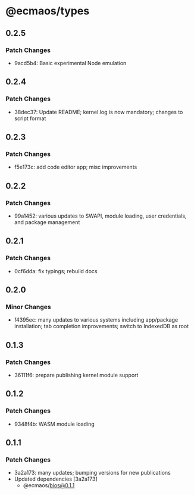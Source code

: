 # @ecmaos/types

## 0.2.5

### Patch Changes

- 9acd5b4: Basic experimental Node emulation

## 0.2.4

### Patch Changes

- 38dec37: Update README; kernel.log is now mandatory; changes to script format

## 0.2.3

### Patch Changes

- f5e173c: add code editor app; misc improvements

## 0.2.2

### Patch Changes

- 99a1452: various updates to SWAPI, module loading, user credentials, and package management

## 0.2.1

### Patch Changes

- 0cf6dda: fix typings; rebuild docs

## 0.2.0

### Minor Changes

- f4395ec: many updates to various systems including app/package installation; tab completion improvements; switch to IndexedDB as root

## 0.1.3

### Patch Changes

- 36111f6: prepare publishing kernel module support

## 0.1.2

### Patch Changes

- 9348f4b: WASM module loading

## 0.1.1

### Patch Changes

- 3a2a173: many updates; bumping versions for new publications
- Updated dependencies [3a2a173]
  - @ecmaos/bios@0.1.1
